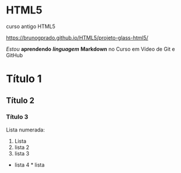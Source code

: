 # HTML5
curso antigo HTML5

https://brunogprado.github.io/HTML5/projeto-glass-html5/

*Estou* **aprendendo** ***linguagem*** __Markdown__ no Curso em Vídeo de Git e GitHub

# Título 1
## Título 2
### Título 3


Lista numerada:

1. Lista
2. lista 2
3.    lista 3
*    lista 4
    * lista
